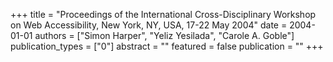 +++
title = "Proceedings of the International Cross-Disciplinary Workshop on Web Accessibility, New York, NY, USA, 17-22 May 2004"
date = 2004-01-01
authors = ["Simon Harper", "Yeliz Yesilada", "Carole A. Goble"]
publication_types = ["0"]
abstract = ""
featured = false
publication = ""
+++

